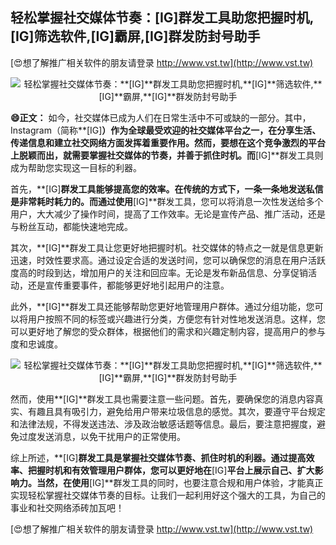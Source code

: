 ## **轻松掌握社交媒体节奏：**[IG]**群发工具助您把握时机,**[IG]**筛选软件,**[IG]**霸屏,**[IG]**群发防封号助手**

[😍想了解推广相关软件的朋友请登录 http://www.vst.tw](http://www.vst.tw)

 <center><img src="https://vst.tw/MP4/tuiguang/png/8.png" alt="轻松掌握社交媒体节奏：**[IG]**群发工具助您把握时机,**[IG]**筛选软件,**[IG]**霸屏,**[IG]**群发防封号助手"></center>

**😄正文：**
如今，社交媒体已成为人们在日常生活中不可或缺的一部分。其中，Instagram（简称**[IG]**）作为全球最受欢迎的社交媒体平台之一，在分享生活、传递信息和建立社交网络方面发挥着重要作用。然而，要想在这个竞争激烈的平台上脱颖而出，就需要掌握社交媒体的节奏，并善于抓住时机。而**[IG]**群发工具则成为帮助您实现这一目标的利器。

首先，**[IG]**群发工具能够提高您的效率。在传统的方式下，一条一条地发送私信是非常耗时耗力的。而通过使用**[IG]**群发工具，您可以将消息一次性发送给多个用户，大大减少了操作时间，提高了工作效率。无论是宣传产品、推广活动，还是与粉丝互动，都能快速地完成。

其次，**[IG]**群发工具让您更好地把握时机。社交媒体的特点之一就是信息更新迅速，时效性要求高。通过设定合适的发送时间，您可以确保您的消息在用户活跃度高的时段到达，增加用户的关注和回应率。无论是发布新品信息、分享促销活动，还是宣传重要事件，都能够更好地引起用户的注意。

此外，**[IG]**群发工具还能够帮助您更好地管理用户群体。通过分组功能，您可以将用户按照不同的标签或兴趣进行分类，方便您有针对性地发送消息。这样，您可以更好地了解您的受众群体，根据他们的需求和兴趣定制内容，提高用户的参与度和忠诚度。

 <center><img src="https://vst.tw/MP4/tuiguang/png/3.png" alt="轻松掌握社交媒体节奏：**[IG]**群发工具助您把握时机,**[IG]**筛选软件,**[IG]**霸屏,**[IG]**群发防封号助手"></center>

然而，使用**[IG]**群发工具也需要注意一些问题。首先，要确保您的消息内容真实、有趣且具有吸引力，避免给用户带来垃圾信息的感觉。其次，要遵守平台规定和法律法规，不得发送违法、涉及政治敏感话题等信息。最后，要注意把握度，避免过度发送消息，以免干扰用户的正常使用。

综上所述，**[IG]**群发工具是掌握社交媒体节奏、抓住时机的利器。通过提高效率、把握时机和有效管理用户群体，您可以更好地在**[IG]**平台上展示自己、扩大影响力。当然，在使用**[IG]**群发工具的同时，也要注意合规和用户体验，才能真正实现轻松掌握社交媒体节奏的目标。让我们一起利用好这个强大的工具，为自己的事业和社交网络添砖加瓦吧！

[😍想了解推广相关软件的朋友请登录 http://www.vst.tw](http://www.vst.tw)



